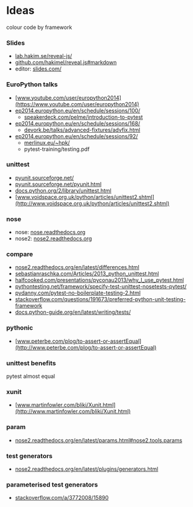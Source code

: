 # Ideas

colour code by framework

### Slides
- [lab.hakim.se/reveal-js/](http://lab.hakim.se/reveal-js/)
- [github.com/hakimel/reveal.js#markdown](https://github.com/hakimel/reveal.js#markdown)
- editor: [slides.com/](http://slides.com/)

### EuroPython talks
- [www.youtube.com/user/europython2014](https://www.youtube.com/user/europython2014)
- [ep2014.europython.eu/en/schedule/sessions/100/](https://ep2014.europython.eu/en/schedule/sessions/100/)
    - [speakerdeck.com/pelme/introduction-to-pytest](https://speakerdeck.com/pelme/introduction-to-pytest)
- [ep2014.europython.eu/en/schedule/sessions/168/](https://ep2014.europython.eu/en/schedule/sessions/168/)
    - [devork.be/talks/advanced-fixtures/advfix.html](http://devork.be/talks/advanced-fixtures/advfix.html)
- [ep2014.europython.eu/en/schedule/sessions/92/](https://ep2014.europython.eu/en/schedule/sessions/92/)
    - [merlinux.eu/~hpk/](http://merlinux.eu/~hpk/)
    - pytest-training/testing.pdf

### unittest
- [pyunit.sourceforge.net/](http://pyunit.sourceforge.net/)
- [pyunit.sourceforge.net/pyunit.html](http://pyunit.sourceforge.net/pyunit.html)
- [docs.python.org/2/library/unittest.html](https://docs.python.org/2/library/unittest.html)
- [www.voidspace.org.uk/python/articles/unittest2.shtml](http://www.voidspace.org.uk/python/articles/unittest2.shtml)

### nose
- nose: [nose.readthedocs.org](https://nose.readthedocs.org)
- nose2: [nose2.readthedocs.org](http://nose2.readthedocs.org)

### compare
- [nose2.readthedocs.org/en/latest/differences.html](http://nose2.readthedocs.org/en/latest/differences.html)
- [sebastianraschka.com/Articles/2013_python_unittest.html](http://sebastianraschka.com/Articles/2013_python_unittest.html)
- [halfcooked.com/presentations/pyconau2013/why_I_use_pytest.html](http://halfcooked.com/presentations/pyconau2013/why_I_use_pytest.html)
- [pythontesting.net/framework/specify-test-unittest-nosetests-pytest/](http://pythontesting.net/framework/specify-test-unittest-nosetests-pytest/)
- [pydanny.com/pytest-no-boilerplate-testing-2.html](http://pydanny.com/pytest-no-boilerplate-testing-2.html)
- [stackoverflow.com/questions/191673/preferred-python-unit-testing-framework](http://stackoverflow.com/questions/191673/preferred-python-unit-testing-framework)
- [docs.python-guide.org/en/latest/writing/tests/](http://docs.python-guide.org/en/latest/writing/tests/)

### pythonic
- [www.peterbe.com/plog/to-assert-or-assertEqual](http://www.peterbe.com/plog/to-assert-or-assertEqual)

### unittest benefits
pytest almost equal

### xunit
- [www.martinfowler.com/bliki/Xunit.html](http://www.martinfowler.com/bliki/Xunit.html)

### param
- [nose2.readthedocs.org/en/latest/params.html#nose2.tools.params](http://nose2.readthedocs.org/en/latest/params.html#nose2.tools.params)
### test generators
- [nose2.readthedocs.org/en/latest/plugins/generators.html](http://nose2.readthedocs.org/en/latest/plugins/generators.html)

### parameterised test generators
- [stackoverflow.com/a/3772008/15890](http://stackoverflow.com/a/3772008/15890)